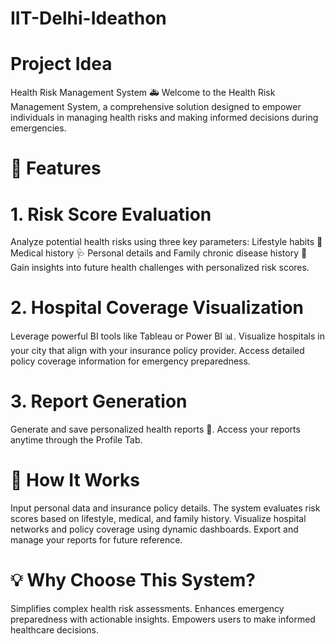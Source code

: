 # IIT-Delhi-Ideathon
# Project Idea
Health Risk Management System 🚑
Welcome to the Health Risk Management System, a comprehensive solution designed to empower individuals in managing health risks and making informed decisions during emergencies.

# 🌟 Features
# 1. Risk Score Evaluation
Analyze potential health risks using three key parameters:
Lifestyle habits 🏃
Medical history 🩺
Personal details and Family chronic disease history 🧬
Gain insights into future health challenges with personalized risk scores.

# 2. Hospital Coverage Visualization
Leverage powerful BI tools like Tableau or Power BI 📊.
Visualize hospitals in your city that align with your insurance policy provider.
Access detailed policy coverage information for emergency preparedness.

# 3. Report Generation
Generate and save personalized health reports 📝.
Access your reports anytime through the Profile Tab.

# 🚀 How It Works
Input personal data and insurance policy details.
The system evaluates risk scores based on lifestyle, medical, and family history.
Visualize hospital networks and policy coverage using dynamic dashboards.
Export and manage your reports for future reference.

# 💡 Why Choose This System?
Simplifies complex health risk assessments.
Enhances emergency preparedness with actionable insights.
Empowers users to make informed healthcare decisions.
